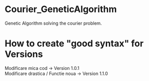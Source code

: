 # Courier_GeneticAlgorithm

Genetic Algorithm solving the courier problem.

# How to create "good syntax" for Versions
Modificare mica cod                -> Version 1.0.1 <br/>
Modificare drastica / Functie noua -> Version 1.1.0
